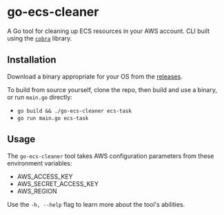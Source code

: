 # go-ecs-cleaner

A Go tool for cleaning up ECS resources in your AWS account.
CLI built using the [`cobra`](https://github.com/spf13/cobra) library.

## Installation

Download a binary appropriate for your OS from the [releases](https://github.com/quintilesims/go-ecs-cleaner/releases).

To build from source yourself, clone the repo, then build and use a binary, or run `main.go` directly:

- `go build && ./go-ecs-cleaner ecs-task`
- `go run main.go ecs-task`

## Usage

The `go-ecs-cleaner` tool takes AWS configuration parameters from these environment variables:

- AWS_ACCESS_KEY
- AWS_SECRET_ACCESS_KEY
- AWS_REGION

Use the `-h, --help` flag to learn more about the tool's abilities.
